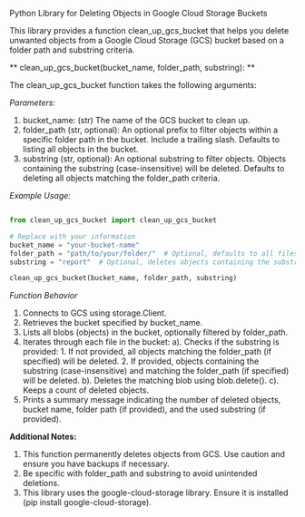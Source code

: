 Python Library for Deleting Objects in Google Cloud Storage Buckets

This library provides a function clean_up_gcs_bucket that helps you delete unwanted objects from a Google Cloud Storage (GCS) bucket based on a folder path and substring criteria.



** clean_up_gcs_bucket(bucket_name, folder_path, substring): **

The clean_up_gcs_bucket function takes the following arguments:

*Parameters:*

1. bucket_name: (str) The name of the GCS bucket to clean up.
2. folder_path (str, optional): An optional prefix to filter objects within a specific folder path in the bucket. Include a trailing slash. Defaults to listing all objects in the bucket.
3. substring (str, optional): An optional substring to filter objects. Objects containing the substring (case-insensitive) will be deleted. Defaults to deleting all objects matching the folder_path criteria.



*Example Usage:*

```Python

from clean_up_gcs_bucket import clean_up_gcs_bucket

# Replace with your information
bucket_name = "your-bucket-name"
folder_path = "path/to/your/folder/"  # Optional, defaults to all files in bucket
substring = "report"  # Optional, deletes objects containing the substring (case-insensitive)

clean_up_gcs_bucket(bucket_name, folder_path, substring)

```


*Function Behavior*
1. Connects to GCS using storage.Client.
2. Retrieves the bucket specified by bucket_name.
3. Lists all blobs (objects) in the bucket, optionally filtered by folder_path.
4. Iterates through each file in the bucket: 
    a). Checks if the substring is provided: 
        1. If not provided, all objects matching the folder_path (if    specified) will be deleted.
        2. If provided, objects containing the substring (case-insensitive) and matching the folder_path (if specified) will be deleted.
    b). Deletes the matching blob using blob.delete().
    c). Keeps a count of deleted objects.
5. Prints a summary message indicating the number of deleted objects, bucket name, folder path (if provided), and the used substring (if provided).


**Additional Notes:**

1. This function permanently deletes objects from GCS. Use caution and ensure you have backups if necessary.
2. Be specific with folder_path and substring to avoid unintended deletions.
3. This library uses the google-cloud-storage library. Ensure it is installed (pip install google-cloud-storage).

